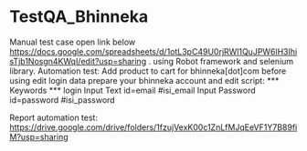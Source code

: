 # TestQA_Bhinneka
Manual test case open link below
https://docs.google.com/spreadsheets/d/1otL3pC49U0rjRWl1QuJPW6lH3IhisTjb1Nosgn4KWqI/edit?usp=sharing
.
using Robot framework and selenium library.
Automation test: Add product to cart for bhinneka[dot]com
before using edit login data
prepare your bhinneka account and edit script:
*** Keywords ***
login
Input Text    id=email    #isi_email
Input Password    id=password    #isi_password

Report automation test: https://drive.google.com/drive/folders/1fzujVexK00c1ZnLfMJqEeVF1Y7B89fiM?usp=sharing
